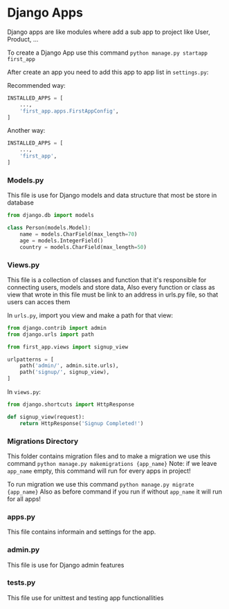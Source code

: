 # Django Apps

Django apps are like modules where add a sub app to project like User, Product, ...

To create a Django App use this command `python manage.py startapp first_app`

After create an app you need to add this app to app list in `settings.py`:

Recommended way:
```python
INSTALLED_APPS = [
    ...,
    'first_app.apps.FirstAppConfig',
]
```
Another way:
```python
INSTALLED_APPS = [
    ...,
    'first_app',
]
```


### Models.py
This file is use for Django models and data structure that most be store in database

```python
from django.db import models

class Person(models.Model):
    name = models.CharField(max_length=70)
    age = models.IntegerField()
    country = models.CharField(max_length=50)
```

### Views.py
This file is a collection of classes and function that it's responsible for connecting users, models and store data, Also every function or class as view that wrote in this file must be link to an address in urls.py file, so that users can acces them

In `urls.py`, import you view and make a path for that view:
```python
from django.contrib import admin
from django.urls import path

from first_app.views import signup_view

urlpatterns = [
    path('admin/', admin.site.urls),
    path('signup/', signup_view),
]
```

In `views.py`:
```python
from django.shortcuts import HttpResponse

def signup_view(request):
    return HttpResponse('Signup Completed!')
```

### Migrations Directory
This folder contains migration files and to make a migration we use this command `python manage.py makemigrations {app_name}`
Note: if we leave `app_name` empty, this command will run for every apps in project!

To run migration we use this command `python manage.py migrate {app_name}` Also as before command if you run if without `app_name` it will run for all apps!


### apps.py
This file contains informain and settings for the app.

### admin.py
This file is use for Django admin features

### tests.py
This file use for unittest and testing app functionallities
